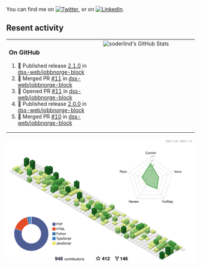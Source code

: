 


<!-- Actual text -->
You can find me on [![Twitter][1.2]][1], or on [![LinkedIn][2.2]][2].

<!-- Icons -->

[1.2]: http://i.imgur.com/wWzX9uB.png (twitter icon without padding)
[2.2]: https://raw.githubusercontent.com/MartinHeinz/MartinHeinz/master/linkedin-3-16.png (LinkedIn icon without padding)

<!-- Links to your social media accounts -->

[1]: https://twitter.com/soderlind
[2]: https://www.linkedin.com/in/soderlind/

## Resent activity

<table width="100%" border="0"><tr><td width="49%">

### On GitHub

<!--START_SECTION:activity-->
1. 🚀 Published release [2.1.0](https://github.com/dss-web/jobbnorge-block/releases/tag/2.1.0) in [dss-web/jobbnorge-block](https://github.com/dss-web/jobbnorge-block)
2. 🎉 Merged PR [#11](https://github.com/dss-web/jobbnorge-block/pull/11) in [dss-web/jobbnorge-block](https://github.com/dss-web/jobbnorge-block)
3. 💪 Opened PR [#11](https://github.com/dss-web/jobbnorge-block/pull/11) in [dss-web/jobbnorge-block](https://github.com/dss-web/jobbnorge-block)
4. 🚀 Published release [2.0.0](https://github.com/dss-web/jobbnorge-block/releases/tag/2.0.0) in [dss-web/jobbnorge-block](https://github.com/dss-web/jobbnorge-block)
5. 🎉 Merged PR [#10](https://github.com/dss-web/jobbnorge-block/pull/10) in [dss-web/jobbnorge-block](https://github.com/dss-web/jobbnorge-block)
<!--END_SECTION:activity-->
  </td>
<td width="49%" valign="top">
  <img   alt="soderlind's GitHub Stats" src="https://awesome-github-stats.azurewebsites.net/user-stats/soderlind?cardType=level-alternate&Title=FFFFFF&Border=FFFFFF" />
</td></tr></table>


![](./profile-3d-contrib/profile-green-animate.svg)


